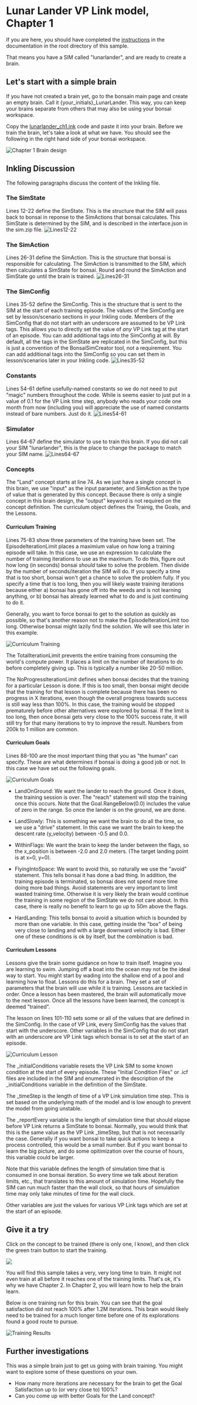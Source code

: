 # Lunar Lander VP Link model, Chapter 1

If you are here, you should have completed the [instructions](../README.md) in the documentation
in the root directory of this sample.

That means you have a SIM called "lunarlander", and are ready to create a brain.

## Let's start with a simple brain

If you have not created a brain yet, go to the bonsain main page and create an empty brain.
Call it {your_initials}\_LunarLander.  This way, you can keep your brains separate from others
that may also be using your bonsai workspace.

Copy the [lunarlander_ch1.ink](lunarlander_ch1.ink) code and paste it into your brain.
Before we train the brain, let's take a look at what we have.  You should see the following 
in the right hand side of your bonsai workspace.

![Chapter 1 Brain design](BrainDesign_ch1.png)

## Inkling Discussion

The following paragraphs discuss the content of the Inkling file.

### The SimState
Lines 12-22 define the SimState. This is the structure that the SIM will pass back
to bonsai in reponse to the SimActions that bonsai calculates.  This SimState is
determined by the SIM, and is described in the interface.json in the sim.zip file.
![Lines12-22](Ch1_Lines12-22.png)

### The SimAction
Lines 26-31 define the SimAction. This is the structure that bonsai is responsible
for calculating.  The SimAction is transmitted to the SIM, which then calculates a
SimState for bonsai.  Round and round the SimAction and SimState go until the 
brain is trained.
![Lines26-31](Ch1_Lines26-31.png)

### The SimConfig
Lines 35-52 define the SimConfig. This is the structure that is sent to the SIM
at the start of each training episode.  The values of the SimConfig are set by
lesson/scenario sections in your Inkling code.  Members of the SimConfig that
do not start with an underscore are assumed to be VP Link tags.  This allows
you to directly set the value of _any_ VP Link tag at the start of an episode.
You can add additional tags into the SimConfig at will.  By default, all 
the tags in the SimState are replicated in the SimConfig, but this is just a
convention of the BonsaiSimCreator tool, not a requirement.  You can add additional
tags into the SimConfig so you can set them in lesson/scenarios later in your
Inkling code.
![Lines35-52](Ch1_Lines35-52.png)

### Constants
Lines 54-61 define usefully-named constants so we do not need to put "magic" numbers
throughout the code.  While is seems easier to just put in a value of 0.1 for the
VP Link time step, anybody who reads your code one month from now (including you)
will appreciate the use of named constants instead of bare numbers.  Just do it.
![Lines54-61](Ch1_Lines54-61.png)

### Simulator
Lines 64-67 define the simulator to use to train this brain.  If you did not call
your SIM "lunarlander", this is the place to change the package to match your SIM
name.
![Lines64-67](Ch1_Lines64-67.png)

### Concepts
The "Land" concept starts at line 74.  As we just have a single concept in this
brain, we use "input" as the input parameter, and SimAction as the type of value
that is generated by this concept.   Because there is only a single concept in this
brain design, the "output" keyword is not required on the concept definition.
 The curriculum object 
defines the Trainig, the Goals, and the Lessons.

#### Curriculum Training
Lines 75-83 show three parameters of the training have been set.  The EpisodeIterationLimit places a maximium
value on how long a training episode will take.  In this case, we use an expression to 
calculate the number of training iterations to use as the maximum.  To do this, figure out how long 
(in seconds) bonsai _should_ take to solve the problem. Then divide by the number of seconds/iteration
the SIM will do.  If you specify a time that is too short, bonsai won't get a chance to 
solve the problem fully.  If you specify a time that is too long, then you will likely waste 
training iterations because either 
  a) bonsai has gone off into the weeds and is not learning anything, or 
  b) bonsai has already learned what to do and is just continuing to do it.

Generally, you want to force bonsai to get to the solution as quickly as possible, so that's 
another reason not to make the EpisodeIterationLimit too long.  Otherwise bonsai might lazily
find the solution.  We will see this later in this example.

![Curriculum Training](Ch1_CurriculumTraining.png)

The TotalIterationLimit prevents the entire training from consuming the world's compute 
power.  It places a limit on the number of iterations to do before completely giving up.
This is typically a number like 20-50 million.

The NoProgressIterationLimit defines when bonsai decides that the training for a
particular Lesson is done.  If this is too small, then bonsai might decide that the
training for that lesson is complete because there has been no progress in X iterations,
even though the overall progress towards success is still way less than 100%. In this 
case, the training would be stopped prematurely before other alternatives were explored
by bonsai.  If the limit is too long, then once bonsai gets very close to the 100% success
rate, it will still try for that many iterations to try to improve the result.  Numbers
from 200k to 1 million are common.

#### Curriculum Goals
Lines 88-100 are the most important thing that you as "the human" can specify.
These are what determines if bonsai is doing a good job or not.  In this case we have
set out the following goals.

![Curriculum Goals](Ch1_CurriculumGoals.png)

* LandOnGround:  We want the lander to reach the ground.  Once it does, the training
session is over.  The "reach" statement will stop the training once this occurs. Note
that the Goal.RangeBelow(0.0) includes the value of zero in the range.  So once the
lander is on the ground, we are done.

* LandSlowly:  This is something we want the brain to do all the time, so we use a 
"drive" statement. In this case we want the brain to keep the descent rate (y_velocity)
between -0.5 and 0.0.

* WithinFlags:  We want the brain to keep the lander between the flags, so the x_position
is between -2.0 and 2.0 meters.  (The target landing point is at x=0, y=0).

* FlyingIntoSpace:  We want to avoid this, so naturally we use the "avoid" statement.
This tells bonsai it has done a bad thing.  In addition, the training episode is terminated,
so bonsai does not spend more time doing more bad things.  Avoid statements are 
very important to limit wasted training time.  Otherwise it is very likely the brain
would continue the training in some region of the SimState we do not care about.   In this
case, there is really no benefit to learn to go up to 50m above the flags.  

* HardLanding: This tells bonsai to avoid a situation which is bounded by more than one
variable.  In this case, getting inside the "box" of being very close to landing and 
with a large downward velocity is bad.  Either one of these conditions is ok by itself,
but the combination is bad.


#### Curriculum Lessons
Lessons give the brain some guidance on how to train itself.  Imagine you are learning 
to swim.  Jumping off a boat into the ocean may not be the ideal way to start.  You 
might start by wading into the shallow end of a pool and learning how to float.  Lessons
do this for a brain.  They set a set of parameters that the brain will use while it is 
training.  Lessons are tackled in order.  Once a lesson has been mastered, the brain 
will automatically move to the next lesson.  Once all the lessons have been learned,
the concept is deemed "trained".

The lesson on lines 101-110 sets some or all of the values that are defined in the SimConfig.  In the case
of VP Link, every SimConfig has the values that start with the underscore.  Other variables
in the SimConfig that do not start with an underscore are VP Link tags which bonsai
is to set at the start of an episode.

![Curriculum Lesson](Ch1_CurriculumLesson.png)

The \_initialConditions variable resets the VP Link SIM to some known condition at the start
of every episode.  These "Initial Condition Files" or .icf files are included in the SIM
and enumerated in the description of the \_initialConditions variable in the definition of the
SimState.

The \_timeStep is the length of time of a VP Link simulation time step.  This is set based
on the underlying math of the model and is low enough to prevent the model from going unstable.

The \_reportEvery variable is the length of simulation time that should elapse before VP Link
returns a SimState to bonsai.  Normally, you would think that this is the same value as the
VP Link \_timeStep, but that is not necessarily the case.  Generally if you want bonsai to 
take quick actions to keep a process controlled, this would be a small number.  But if you
want bonsai to learn the big picture, and do some opitimization over the course of hours, 
this variable could be larger.

Note that this variable defines the length of simulation time that is consumed in one bonsai 
iteration.  So every time we talk about iteration limits, etc., that translates to this
amount of simulation time.  Hopefully the SIM can run much faster than the wall clock, so
that hours of simulation time may only take minutes of time for the wall clock.

Other variables are just the values for various VP Link tags which are set at the start of an
episode.

## Give it a try

Click on the concept to be trained (there is only one, I know), and then click the green train button to start the training.

![](ClickLandToTrain.png)

You will find this sample takes a very, very long time to train. It might not even train
at all before it reaches one of the training limits.  That's ok, it's why we have Chapter 2.
In Chapter 2, you will learn how to help the brain learn.

Below is one training run for this brain.  You can see that the goal satisfaction did not
reach 100% after 1.2M iterations.  This brain would likely need to be trained for a much longer
time before one of its explorations found a good route to pursue.

![Training Results](Ch1_TrainingResults.png)

## Further investigations

This was a simple brain just to get us going with brain training.  You might want to 
explore some of these questions on your own.

* How many more iterations are necessary for the brain to get the Goal Satisfaction up to
(or very close to) 100%?
* Can you come up with better Goals for the Land concept?
